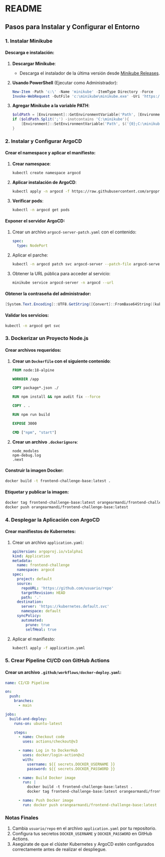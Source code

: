 # README

## Pasos para Instalar y Configurar el Entorno

### 1. Instalar Minikube

#### Descarga e instalación:

1. **Descargar Minikube**:
   - Descarga el instalador de la última versión desde [Minikube Releases](https://github.com/kubernetes/minikube/releases).

2. **Usando PowerShell** (Ejecutar como Administrador):
   ```powershell
   New-Item -Path 'c:\' -Name 'minikube' -ItemType Directory -Force
   Invoke-WebRequest -OutFile 'c:\minikube\minikube.exe' -Uri 'https://github.com/kubernetes/minikube/releases/latest/download/minikube-windows-amd64.exe' -UseBasicParsing
   ```

3. **Agregar Minikube a la variable PATH**:
   ```powershell
   $oldPath = [Environment]::GetEnvironmentVariable('Path', [EnvironmentVariableTarget]::Machine)
   if ($oldPath.Split(';') -inotcontains 'C:\minikube'){
       [Environment]::SetEnvironmentVariable('Path', $('{0};C:\minikube' -f $oldPath), [EnvironmentVariableTarget]::Machine)
   }
   ```

### 2. Instalar y Configurar ArgoCD

#### Crear el namespace y aplicar el manifiesto:

1. **Crear namespace**:
   ```bash
   kubectl create namespace argocd
   ```

2. **Aplicar instalación de ArgoCD**:
   ```bash
   kubectl apply -n argocd -f https://raw.githubusercontent.com/argoproj/argo-cd/stable/manifests/install.yaml
   ```

3. **Verificar pods**:
   ```bash
   kubectl -n argocd get pods
   ```

#### Exponer el servidor ArgoCD:

1. Crear un archivo `argocd-server-patch.yaml` con el contenido:
   ```yaml
   spec:
     type: NodePort
   ```

2. Aplicar el parche:
   ```bash
   kubectl -n argocd patch svc argocd-server --patch-file argocd-server-patch.yaml
   ```

3. Obtener la URL pública para acceder al servicio:
   ```bash
   minikube service argocd-server -n argocd --url
   ```

#### Obtener la contraseña del administrador:

```powershell
[System.Text.Encoding]::UTF8.GetString([Convert]::FromBase64String((kubectl -n argocd get secret argocd-initial-admin-secret -o jsonpath="{.data.password}")))
```

#### Validar los servicios:

```bash
kubectl -n argocd get svc
```

### 3. Dockerizar un Proyecto Node.js

#### Crear archivos requeridos:

1. **Crear un `Dockerfile` con el siguiente contenido**:
   ```dockerfile
   FROM node:18-alpine

   WORKDIR /app

   COPY package*.json ./

   RUN npm install && npm audit fix --force

   COPY . .

   RUN npm run build

   EXPOSE 3000

   CMD ["npm", "start"]
   ```

2. **Crear un archivo `.dockerignore`**:
   ```
   node_modules
   npm-debug.log
   .next
   ```

#### Construir la imagen Docker:

```bash
docker build -t frontend-challenge-base:latest .
```

#### Etiquetar y publicar la imagen:

```bash
docker tag frontend-challenge-base:latest orangearmandi/frontend-challenge-base:latest
docker push orangearmandi/frontend-challenge-base:latest
```

### 4. Desplegar la Aplicación con ArgoCD

#### Crear manifiestos de Kubernetes:

1. Crear un archivo `application.yaml`:
   ```yaml
   apiVersion: argoproj.io/v1alpha1
   kind: Application
   metadata:
     name: frontend-challenge
     namespace: argocd
   spec:
     project: default
     source:
       repoURL: 'https://github.com/usuario/repo'
       targetRevision: HEAD
       path: '.'
     destination:
       server: 'https://kubernetes.default.svc'
       namespace: default
     syncPolicy:
       automated:
         prune: true
         selfHeal: true
   ```

2. Aplicar el manifiesto:
   ```bash
   kubectl apply -f application.yaml
   ```

### 5. Crear Pipeline CI/CD con GitHub Actions

#### Crear un archivo `.github/workflows/docker-deploy.yaml`:

```yaml
name: CI/CD Pipeline

on:
  push:
    branches:
      - main

jobs:
  build-and-deploy:
    runs-on: ubuntu-latest

    steps:
      - name: Checkout code
        uses: actions/checkout@v3

      - name: Log in to DockerHub
        uses: docker/login-action@v2
        with:
          username: ${{ secrets.DOCKER_USERNAME }}
          password: ${{ secrets.DOCKER_PASSWORD }}

      - name: Build Docker image
        run: |
          docker build -t frontend-challenge-base:latest .
          docker tag frontend-challenge-base:latest orangearmandi/frontend-challenge-base:latest

      - name: Push Docker image
        run: docker push orangearmandi/frontend-challenge-base:latest
```

### Notas Finales

1. Cambia `usuario/repo` en el archivo `application.yaml` por tu repositorio.
2. Configura tus secretos `DOCKER_USERNAME` y `DOCKER_PASSWORD` en GitHub Actions.
3. Asegúrate de que el clúster Kubernetes y ArgoCD estén configurados correctamente antes de realizar el despliegue.
